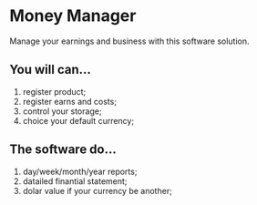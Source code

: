 # Money Manager

Manage your earnings and business with this software solution.

## You will can...

1. register product;
2. register earns and costs;
3. control your storage;
4. choice your default currency;

## The software do...

1. day/week/month/year reports;
2. datailed finantial statement;
3. dolar value if your currency be another;
